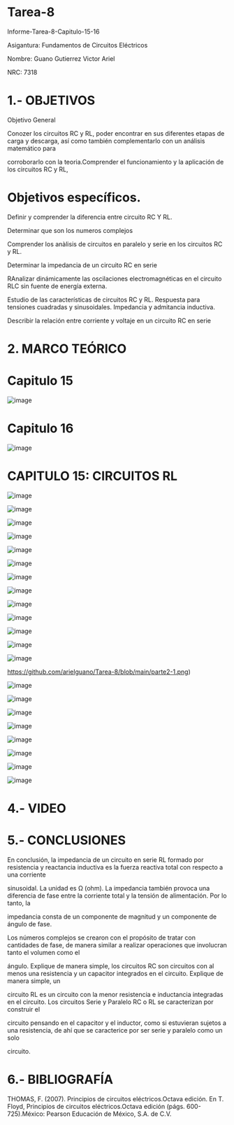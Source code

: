 # Tarea-8

Informe-Tarea-8-Capitulo-15-16

Asigantura: Fundamentos de Circuitos Eléctricos

Nombre: Guano Gutierrez Victor Ariel

NRC: 7318

# 1.- OBJETIVOS

 Objetivo General

Conozer los circuitos RC y RL, poder encontrar en sus diferentes etapas de carga y descarga, así como también complementarlo con un análisis matemático para

corroborarlo con la teoria.Comprender el funcionamiento y la aplicación de los circuitos RC y RL,

# Objetivos específicos.

Definir y comprender la diferencia entre circuito RC Y RL.

Determinar que son los numeros complejos

Comprender los anàlisis de circuitos en paralelo y serie en los circuitos RC y RL.

Determinar la impedancia de un circuito RC en serie

RAnalizar dinámicamente las oscilaciones electromagnéticas en el circuito RLC sin fuente de energía externa.

Estudio de las características de circuitos RC y RL. Respuesta para tensiones cuadradas y sinusoidales. Impedancia y admitancia inductiva.

Describir la relación entre corriente y voltaje en un circuito RC en serie

# 2. MARCO TEÓRICO

# Capitulo 15

![image](https://github.com/arielguano/Tarea-8/blob/main/Imagen1.jpg)

# Capitulo 16

![image](https://github.com/arielguano/Tarea-8/blob/main/Imagen2.jpg)

# CAPITULO 15: CIRCUITOS RL

![image](https://github.com/arielguano/Tarea-8/blob/main/DEBER%20%5EN8-01.png)

![image](https://github.com/arielguano/Tarea-8/blob/main/DEBER%20%5EN8-02.png)

![image](https://github.com/arielguano/Tarea-8/blob/main/DEBER%20%5EN8-03.png)

![image](https://github.com/arielguano/Tarea-8/blob/main/DEBER%20%5EN8-04.png)

![image](https://github.com/arielguano/Tarea-8/blob/main/DEBER%20%5EN8-05.png)

![image](https://github.com/arielguano/Tarea-8/blob/main/DEBER%20%5EN8-06.png)

![image](https://github.com/arielguano/Tarea-8/blob/main/DEBER%20%5EN8-07.png)

![image](https://github.com/arielguano/Tarea-8/blob/main/DEBER%20%5EN8-08.png)

![image](https://github.com/arielguano/Tarea-8/blob/main/DEBER%20%5EN8-09.png)

![image](https://github.com/arielguano/Tarea-8/blob/main/DEBER%20%5EN8-10.png)

![image](https://github.com/arielguano/Tarea-8/blob/main/DEBER%20%5EN8-11.png)

![image](https://github.com/arielguano/Tarea-8/blob/main/DEBER%20%5EN8-12.png)

![image](https://github.com/arielguano/Tarea-8/blob/main/DEBER%20%5EN8-13.png)

https://github.com/arielguano/Tarea-8/blob/main/parte2-1.png)

![image](https://github.com/arielguano/Tarea-8/blob/main/parte2-2.png)

![image](https://github.com/arielguano/Tarea-8/blob/main/parte2-3.png)

![image](https://github.com/arielguano/Tarea-8/blob/main/parte2-4.png)

![image](https://github.com/arielguano/Tarea-8/blob/main/parte2-5.png)

![image](https://github.com/arielguano/Tarea-8/blob/main/parte2-6.png)

![image](https://github.com/arielguano/Tarea-8/blob/main/parte2-7.png)

![image](https://github.com/arielguano/Tarea-8/blob/main/parte2-8.png)

![image](https://github.com/arielguano/Tarea-8/blob/main/parte2-9.png)

# 4.- VIDEO

# 5.- CONCLUSIONES

En conclusión, la impedancia de un circuito en serie RL formado por resistencia y reactancia inductiva es la fuerza reactiva total con respecto a una corriente

sinusoidal. La unidad es Ω (ohm). La impedancia también provoca una diferencia de fase entre la corriente total y la tensión de alimentación. Por lo tanto, la 

impedancia consta de un componente de magnitud y un componente de ángulo de fase.

Los números complejos se crearon con el propósito de tratar con cantidades de fase, de manera similar a realizar operaciones que involucran tanto el volumen como el

ángulo. Explique de manera simple, los circuitos RC son circuitos con al menos una resistencia y un capacitor integrados en el circuito. Explique de manera simple, un

circuito RL es un circuito con la menor resistencia e inductancia integradas en el circuito. Los circuitos Serie y Paralelo RC o RL se caracterizan por construir el 

circuito pensando en el capacitor y el inductor, como si estuvieran sujetos a una resistencia, de ahí que se caracterice por ser serie y paralelo como un solo

circuito.


# 6.- BIBLIOGRAFÍA

THOMAS, F. (2007). Principios de circuitos eléctricos.Octava edición. En T. Floyd, Principios de circuitos eléctricos.Octava edición (págs. 600-725).México: Pearson Educación de México, S.A. de C.V.

